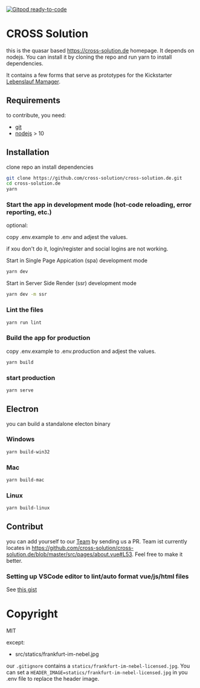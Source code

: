[![Gitpod ready-to-code](https://img.shields.io/badge/Gitpod-ready--to--code-blue?logo=gitpod)](https://gitpod.io/#https://github.com/cross-solution/cross-solution.de)


# CROSS Solution

this is the quasar based https://cross-solution.de homepage. It depends on nodejs. You can install it by cloning the repo and
run yarn to install dependencies.

It contains a few forms that serve as prototypes for the Kickstarter [Lebenslauf Mamager](https://www.kickstarter.com/projects/yavik/manager-fur-lebenslaufe?lang=de).



## Requirements

to contribute, you need:

- [git](https://git-scm.com/)
- [nodejs](https://nodejs.org) > 10

## Installation

clone repo an install dependencies

```bash
git clone https://github.com/cross-solution/cross-solution.de.git
cd cross-solution.de
yarn
```

### Start the app in development mode (hot-code reloading, error reporting, etc.)

optional: 

copy .env.example to .env and adjest the values.

if xou don't do it, login/register and social logins are not working.

Start in Single Page Appication (spa) development mode

```bash
yarn dev
```

Start in Server Side Render (ssr) development mode

```bash
yarn dev -m ssr
```


### Lint the files

```bash
yarn run lint
```

### Build the app for production

copy .env.example to .env.production and adjest the values.

```bash
yarn build
```

### start production

```bash
yarn serve
```

## Electron

you can build a standalone electon binary 

### Windows

```bash
yarn build-win32
```

### Mac

```bash
yarn build-mac
```

### Linux

```bash
yarn build-linux
```

## Contribut

you can add yourself to our [Team](https://cross-solution.de/about) by sending us a PR. Team ist currently locates in
https://github.com/cross-solution/cross-solution.de/blob/master/src/pages/about.vue#L53. Feel free to make it better.

### Setting up VSCode editor to lint/auto format vue/js/html files

See [this gist](https://gist.github.com/TiSiE/be6c4bce0a939fb4c906d5fb4e729760)


# Copyright 

MIT

except:

* src/statics/frankfurt-im-nebel.jpg

our `.gitignore` contains a `statics/frankfurt-im-nebel-licensed.jpg`. You can set a `HEADER_IMAGE=statics/frankfurt-im-nebel-licensed.jpg` in you .env file to replace the header image. 
